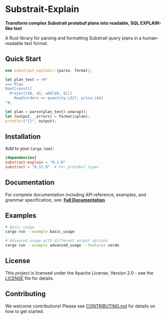# Substrait-Explain

**Transform complex Substrait protobuf plans into readable, SQL EXPLAIN-like text**

A Rust library for parsing and formatting Substrait query plans in a human-readable text format.

## Quick Start

```rust
use substrait_explain::{parse, format};

let plan_text = r#"
=== Plan
Root[result]
  Project[$0, $1, add($0, $1)]
    Read[orders => quantity:i32?, price:i64]
"#;

let plan = parse(plan_text).unwrap();
let (output, _errors) = format(&plan);
println!("{}", output);
```

## Installation

Add to your `Cargo.toml`:

```toml
[dependencies]
substrait-explain = "0.1.0"
substrait = "0.57.0"  # For protobuf types
```

## Documentation

For complete documentation including API reference, examples, and grammar specification, see:
**[Full Documentation](https://docs.rs/substrait-explain)**

## Examples

```bash
# Basic usage
cargo run --example basic_usage

# Advanced usage with different output options
cargo run --example advanced_usage --features serde
```

## License

This project is licensed under the Apache License, Version 2.0 - see the [LICENSE](LICENSE) file for details.

## Contributing

We welcome contributions! Please see [CONTRIBUTING.md](CONTRIBUTING.md) for details on how to get started.
